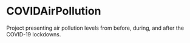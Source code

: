 # COVIDAirPollution
Project presenting air pollution levels from before, during, and after the COVID-19 lockdowns.
